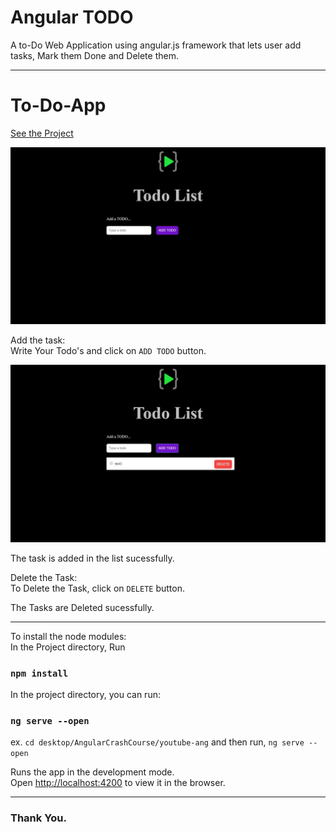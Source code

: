 # Angular TODO

A to-Do Web Application using angular.js framework that lets user add tasks, Mark them Done and Delete them.

---

# To-Do-App

[See the Project](https://github.com/IamVaibhavsar/Angular-TODO "Angular TODO")

![Start](https://github.com/IamVaibhavsar/Angular-TODO/blob/master/start.jpg "Start")

Add the task:<br>
Write Your Todo's and click on `ADD TODO` button.

![Added](https://github.com/IamVaibhavsar/Angular-TODO/blob/master/added.jpg "Added")

The task is added in the list sucessfully.

Delete the Task: <br>
To Delete the Task, click on `DELETE` button.

The Tasks are Deleted sucessfully.

---

To install the node modules: <br>
In the Project directory, Run

### `npm install`

In the project directory, you can run:

### `ng serve --open`

ex. `cd desktop/AngularCrashCourse/youtube-ang`
and then run, `ng serve --open`

Runs the app in the development mode.<br>
Open [http://localhost:4200](http://localhost:4200) to view it in the browser.

---

### Thank You.
